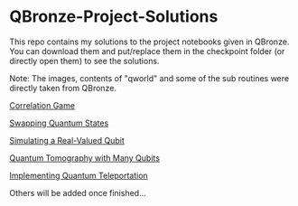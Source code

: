 # QBronze-Project-Solutions

This repo contains my solutions to the project notebooks given in QBronze. You can download them and put/replace them in the checkpoint folder (or directly open them) to see the solutions.

Note: The images, contents of "qworld" and some of the sub routines were directly taken from QBronze.

[Correlation Game](https://github.com/soly33tworks/QBronze-Project-Solutions/blob/main/Project_Correlation_Game-checkpoint.ipynb)

[Swapping Quantum States](https://github.com/soly33tworks/QBronze-Project-Solutions/blob/main/Project_Swapping_Quantum_States-checkpoint.ipynb)

[Simulating a Real-Valued Qubit](https://github.com/soly33tworks/QBronze-Project-Solutions/blob/main/Project_Simulating_a_RealValued_Qubit-checkpoint.ipynb)

[Quantum Tomography with Many Qubits](https://github.com/soly33tworks/QBronze-Project-Solutions/blob/main/Project_Quantum_Tomography_with_Many_Qubits-checkpoint.ipynb)

[Implementing Quantum Teleportation](https://github.com/soly33tworks/QBronze-Project-Solutions/blob/main/Project_Implementing_Quantum_Teleportation-checkpoint.ipynb)

Others will be added once finished...
